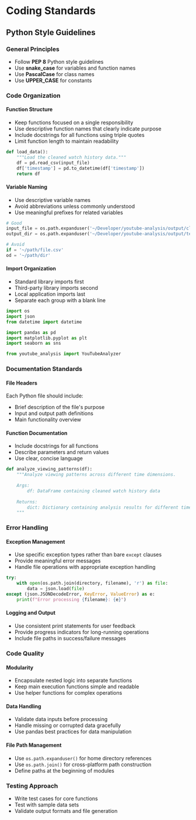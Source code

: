 # Coding Standards

## Python Style Guidelines

### General Principles
- Follow **PEP 8** Python style guidelines
- Use **snake_case** for variables and function names
- Use **PascalCase** for class names
- Use **UPPER_CASE** for constants

### Code Organization

#### Function Structure
- Keep functions focused on a single responsibility
- Use descriptive function names that clearly indicate purpose
- Include docstrings for all functions using triple quotes
- Limit function length to maintain readability

```python
def load_data():
    """Load the cleaned watch history data."""
    df = pd.read_csv(input_file)
    df['timestamp'] = pd.to_datetime(df['timestamp'])
    return df
```

#### Variable Naming
- Use descriptive variable names
- Avoid abbreviations unless commonly understood
- Use meaningful prefixes for related variables

```python
# Good
input_file = os.path.expanduser('~/Developer/youtube-analysis/output/cleaned_watch_history.csv')
output_dir = os.path.expanduser('~/Developer/youtube-analysis/output/temporal_analysis')

# Avoid
if = '~/path/file.csv'
od = '~/path/dir'
```

#### Import Organization
- Standard library imports first
- Third-party library imports second
- Local application imports last
- Separate each group with a blank line

```python
import os
import json
from datetime import datetime

import pandas as pd
import matplotlib.pyplot as plt
import seaborn as sns

from youtube_analysis import YouTubeAnalyzer
```

### Documentation Standards

#### File Headers
Each Python file should include:
- Brief description of the file's purpose
- Input and output path definitions
- Main functionality overview

#### Function Documentation
- Include docstrings for all functions
- Describe parameters and return values
- Use clear, concise language

```python
def analyze_viewing_patterns(df):
    """Analyze viewing patterns across different time dimensions.
    
    Args:
        df: DataFrame containing cleaned watch history data
        
    Returns:
        dict: Dictionary containing analysis results for different time periods
    """
```

### Error Handling

#### Exception Management
- Use specific exception types rather than bare `except` clauses
- Provide meaningful error messages
- Handle file operations with appropriate exception handling

```python
try:
    with open(os.path.join(directory, filename), 'r') as file:
        data = json.load(file)
except (json.JSONDecodeError, KeyError, ValueError) as e:
    print(f"Error processing {filename}: {e}")
```

#### Logging and Output
- Use consistent print statements for user feedback
- Provide progress indicators for long-running operations
- Include file paths in success/failure messages

### Code Quality

#### Modularity
- Encapsulate nested logic into separate functions
- Keep main execution functions simple and readable
- Use helper functions for complex operations

#### Data Handling
- Validate data inputs before processing
- Handle missing or corrupted data gracefully
- Use pandas best practices for data manipulation

#### File Path Management
- Use `os.path.expanduser()` for home directory references
- Use `os.path.join()` for cross-platform path construction
- Define paths at the beginning of modules

### Testing Approach
- Write test cases for core functions
- Test with sample data sets
- Validate output formats and file generation
